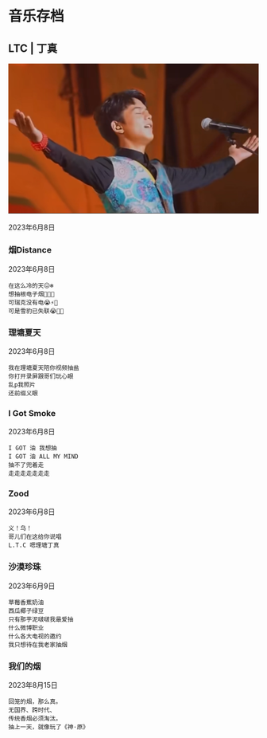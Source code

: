 # 音乐存档

## LTC | 丁真

![image-20230615120727986](images/image-20230615120727986.png)

 2023年6月8日

### 烟Distance

2023年6月8日

```
在这么冷的天😖❄️
想抽根电子烟🤔🚬🚬
可瑞克没有电😭⚡️🚫
可是雪豹已失联😭🐆🚫
```

### 理塘夏天

2023年6月8日

```
我在理塘夏天陪你视频抽盐
你打开录屏跟哥们玩心眼
乱p我照片
还前缀义眼
```

### I Got Smoke

2023年6月8日

```
I GOT 油 我想抽
I GOT 油 ALL MY MIND
抽不了兜着走
走走走走走走走
```

### Zood

2023年6月8日

```
义！乌！
哥儿们在这给你说唱
L.T.C 嗯理塘丁真
```

### 沙漠珍珠

2023年6月9日

```
草莓香蕉奶油
西瓜椰子绿豆
只有那芋泥啵啵我最爱抽
什么微博职业
什么各大电视的邀约
我只想待在我老家抽烟
```

### 我们的烟

2023年8月15日

```
回笼的烟，那么真。
无国界、跨时代、
传统香烟必须淘汰。
抽上一天，就像玩了《神·原》
```

